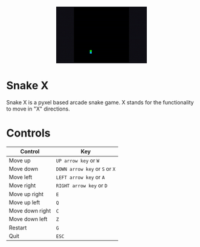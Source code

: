 <p align="center">
  <img src="DEMO.gif" height="150">
</p>

# Snake X

Snake X is a pyxel based arcade snake game. X stands for the functionality to move in "X" directions.

# Controls

| Control         | Key                            |
|-----------------|--------------------------------|
| Move up         | `UP arrow key` or `W`          |
| Move down       | `DOWN arrow key` or `S` or `X` |
| Move left       | `LEFT arrow key` or `A`        |
| Move right      | `RIGHT arrow key` or `D`       |
| Move up right   | `E`                            |
| Move up left    | `Q`                            |
| Move down right | `C`                            |
| Move down left  | `Z`                            |
| Restart         | `G`                            |
| Quit            | `ESC`                          |
